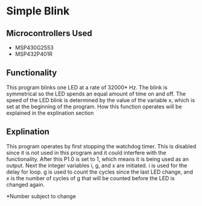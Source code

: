 # Simple Blink
## Microcontrollers Used
* MSP430G2553
* MSP432P401R

## Functionality

This program blinks one LED at a rate of 32000* Hz. The blink is symmetrical so the LED spends an equal amount of time on and off. The speed of the LED blink is determined by the value of the variable x, which is set at the beginning of the program. How this function operates will be explained in the explination section

## Explination

This program operates by first stopping the watchdog timer. This is disabled since it is not used in this program and it could interfere with the functionality. After this P1.0 is set to 1, which means it is being used as an output. Next the integer variables i, g, and x are initiated. i is used for the delay for loop. g is used to count the cycles since the last LED change, and x is the number of cycles of g that will be counted before the LED is changed again. 





*Number subject to change
